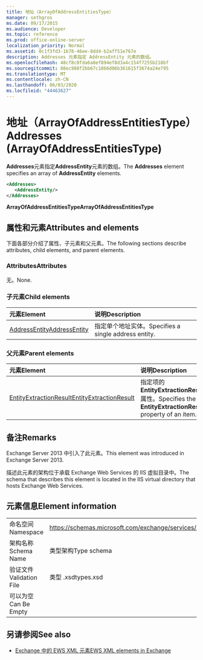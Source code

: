 ```yaml
---
title: 地址（ArrayOfAddressEntitiesType）
manager: sethgros
ms.date: 09/17/2015
ms.audience: Developer
ms.topic: reference
ms.prod: office-online-server
localization_priority: Normal
ms.assetid: 0c1f3fd3-1b78-46ee-8dd4-b2aff51e767e
description: Addresses 元素指定 AddressEntity 元素的数组。
ms.openlocfilehash: 48cf8c0fda6a8ef894ef8d3a4c154f7255b218bf
ms.sourcegitcommit: 88ec988f2bb67c1866d06b361615f3674a24e795
ms.translationtype: MT
ms.contentlocale: zh-CN
ms.lasthandoff: 06/03/2020
ms.locfileid: "44463627"
---
```

# <a name="addresses-arrayofaddressentitiestype"></a><span data-ttu-id="967ad-103">地址（ArrayOfAddressEntitiesType）</span><span class="sxs-lookup"><span data-stu-id="967ad-103">Addresses (ArrayOfAddressEntitiesType)</span></span>

<span data-ttu-id="967ad-104">**Addresses**元素指定**AddressEntity**元素的数组。</span><span class="sxs-lookup"><span data-stu-id="967ad-104">The **Addresses** element specifies an array of **AddressEntity** elements.</span></span> 
  
```XML
<Addresses>
   <AddressEntity/>
</Addresses>
```

 <span data-ttu-id="967ad-105">**ArrayOfAddressEntitiesType**</span><span class="sxs-lookup"><span data-stu-id="967ad-105">**ArrayOfAddressEntitiesType**</span></span>
## <a name="attributes-and-elements"></a><span data-ttu-id="967ad-106">属性和元素</span><span class="sxs-lookup"><span data-stu-id="967ad-106">Attributes and elements</span></span>

<span data-ttu-id="967ad-107">下面各部分介绍了属性、子元素和父元素。</span><span class="sxs-lookup"><span data-stu-id="967ad-107">The following sections describe attributes, child elements, and parent elements.</span></span>
  
### <a name="attributes"></a><span data-ttu-id="967ad-108">Attributes</span><span class="sxs-lookup"><span data-stu-id="967ad-108">Attributes</span></span>

<span data-ttu-id="967ad-109">无。</span><span class="sxs-lookup"><span data-stu-id="967ad-109">None.</span></span>
  
### <a name="child-elements"></a><span data-ttu-id="967ad-110">子元素</span><span class="sxs-lookup"><span data-stu-id="967ad-110">Child elements</span></span>

|<span data-ttu-id="967ad-111">**元素**</span><span class="sxs-lookup"><span data-stu-id="967ad-111">**Element**</span></span>|<span data-ttu-id="967ad-112">**说明**</span><span class="sxs-lookup"><span data-stu-id="967ad-112">**Description**</span></span>|
|:-----|:-----|
|[<span data-ttu-id="967ad-113">AddressEntity</span><span class="sxs-lookup"><span data-stu-id="967ad-113">AddressEntity</span></span>](addressentity.md) <br/> |<span data-ttu-id="967ad-114">指定单个地址实体。</span><span class="sxs-lookup"><span data-stu-id="967ad-114">Specifies a single address entity.</span></span>  <br/> |
   
### <a name="parent-elements"></a><span data-ttu-id="967ad-115">父元素</span><span class="sxs-lookup"><span data-stu-id="967ad-115">Parent elements</span></span>

|<span data-ttu-id="967ad-116">**元素**</span><span class="sxs-lookup"><span data-stu-id="967ad-116">**Element**</span></span>|<span data-ttu-id="967ad-117">**说明**</span><span class="sxs-lookup"><span data-stu-id="967ad-117">**Description**</span></span>|
|:-----|:-----|
|[<span data-ttu-id="967ad-118">EntityExtractionResult</span><span class="sxs-lookup"><span data-stu-id="967ad-118">EntityExtractionResult</span></span>](entityextractionresult.md) <br/> |<span data-ttu-id="967ad-119">指定项的**EntityExtractionResult**属性。</span><span class="sxs-lookup"><span data-stu-id="967ad-119">Specifies the **EntityExtractionResult** property of an item.</span></span>  <br/> |
   
## <a name="remarks"></a><span data-ttu-id="967ad-120">备注</span><span class="sxs-lookup"><span data-stu-id="967ad-120">Remarks</span></span>

<span data-ttu-id="967ad-121">Exchange Server 2013 中引入了此元素。</span><span class="sxs-lookup"><span data-stu-id="967ad-121">This element was introduced in Exchange Server 2013.</span></span>
  
<span data-ttu-id="967ad-122">描述此元素的架构位于承载 Exchange Web Services 的 IIS 虚拟目录中。</span><span class="sxs-lookup"><span data-stu-id="967ad-122">The schema that describes this element is located in the IIS virtual directory that hosts Exchange Web Services.</span></span>
  
## <a name="element-information"></a><span data-ttu-id="967ad-123">元素信息</span><span class="sxs-lookup"><span data-stu-id="967ad-123">Element information</span></span>

|||
|:-----|:-----|
|<span data-ttu-id="967ad-124">命名空间</span><span class="sxs-lookup"><span data-stu-id="967ad-124">Namespace</span></span>  <br/> |https://schemas.microsoft.com/exchange/services/2006/types  <br/> |
|<span data-ttu-id="967ad-125">架构名称</span><span class="sxs-lookup"><span data-stu-id="967ad-125">Schema Name</span></span>  <br/> |<span data-ttu-id="967ad-126">类型架构</span><span class="sxs-lookup"><span data-stu-id="967ad-126">Type schema</span></span>  <br/> |
|<span data-ttu-id="967ad-127">验证文件</span><span class="sxs-lookup"><span data-stu-id="967ad-127">Validation File</span></span>  <br/> |<span data-ttu-id="967ad-128">类型 .xsd</span><span class="sxs-lookup"><span data-stu-id="967ad-128">types.xsd</span></span>  <br/> |
|<span data-ttu-id="967ad-129">可以为空</span><span class="sxs-lookup"><span data-stu-id="967ad-129">Can Be Empty</span></span>  <br/> ||
   
## <a name="see-also"></a><span data-ttu-id="967ad-130">另请参阅</span><span class="sxs-lookup"><span data-stu-id="967ad-130">See also</span></span>

- [<span data-ttu-id="967ad-131">Exchange 中的 EWS XML 元素</span><span class="sxs-lookup"><span data-stu-id="967ad-131">EWS XML elements in Exchange</span></span>](ews-xml-elements-in-exchange.md)

